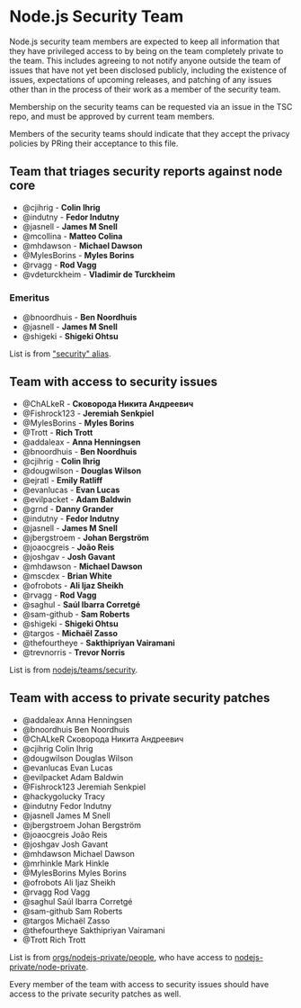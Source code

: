 # Node.js Security Team

Node.js security team members are expected to keep all information that they have
privileged access to by being on the team completely private to the team. This
includes agreeing to not notify anyone outside the team of issues that have not
yet been disclosed publicly, including the existence of issues, expectations of
upcoming releases, and patching of any issues other than in the process of their
work as a member of the security team.

Membership on the security teams can be requested via an issue in the TSC repo,
and must be approved by current team members.

Members of the security teams should indicate that they accept the privacy
policies by PRing their acceptance to this file.

## Team that triages security reports against node core

- @cjihrig - **Colin Ihrig**
- @indutny - **Fedor Indutny**
- @jasnell - **James M Snell**
- @mcollina - **Matteo Colina**
- @mhdawson - **Michael Dawson**
- @MylesBorins - **Myles Borins**
- @rvagg - **Rod Vagg**
- @vdeturckheim - **Vladimir de Turckheim**

### Emeritus

- @bnoordhuis - **Ben Noordhuis**
- @jasnell - **James M Snell**
- @shigeki - **Shigeki Ohtsu**

List is from ["security" alias](https://github.com/nodejs/email/blob/master/iojs.org/aliases.json).

## Team with access to security issues

- @ChALkeR - **Сковорода Никита Андреевич**
- @Fishrock123 - **Jeremiah Senkpiel**
- @MylesBorins - **Myles Borins**
- @Trott - **Rich Trott**
- @addaleax - **Anna Henningsen**
- @bnoordhuis - **Ben Noordhuis**
- @cjihrig - **Colin Ihrig**
- @dougwilson - **Douglas Wilson**
- @ejratl - **Emily Ratliff**
- @evanlucas - **Evan Lucas**
- @evilpacket - **Adam Baldwin**
- @grnd - **Danny Grander**
- @indutny - **Fedor Indutny**
- @jasnell - **James M Snell**
- @jbergstroem - **Johan Bergström**
- @joaocgreis - **João Reis**
- @joshgav - **Josh Gavant**
- @mhdawson - **Michael Dawson**
- @mscdex - **Brian White**
- @ofrobots - **Ali Ijaz Sheikh**
- @rvagg - **Rod Vagg**
- @saghul - **Saúl Ibarra Corretgé**
- @sam-github - **Sam Roberts**
- @shigeki - **Shigeki Ohtsu**
- @targos - **Michaël Zasso**
- @thefourtheye - **Sakthipriyan Vairamani**
- @trevnorris - **Trevor Norris**

List is from [nodejs/teams/security](https://github.com/orgs/nodejs/teams/security/members).

## Team with access to private security patches

- @addaleax     Anna Henningsen
- @bnoordhuis	Ben Noordhuis
- @ChALkeR	Сковорода Никита Андреевич
- @cjihrig	Colin Ihrig
- @dougwilson	Douglas Wilson
- @evanlucas	Evan Lucas
- @evilpacket	Adam Baldwin
- @Fishrock123	Jeremiah Senkpiel
- @hackygolucky	Tracy
- @indutny	Fedor Indutny
- @jasnell	James M Snell
- @jbergstroem	Johan Bergström
- @joaocgreis	João Reis
- @joshgav	Josh Gavant
- @mhdawson	Michael Dawson
- @mrhinkle	Mark Hinkle
- @MylesBorins	Myles Borins
- @ofrobots	Ali Ijaz Sheikh
- @rvagg	Rod Vagg
- @saghul	Saúl Ibarra Corretgé
- @sam-github	Sam Roberts
- @targos	Michaël Zasso
- @thefourtheye	Sakthipriyan Vairamani
- @Trott	Rich Trott

List is from
[orgs/nodejs-private/people](https://github.com/orgs/nodejs-private/people),
who have access to
[nodejs-private/node-private](https://github.com/nodejs-private/node-private).

Every member of the team with access to security issues should have access to
the private security patches as well.
